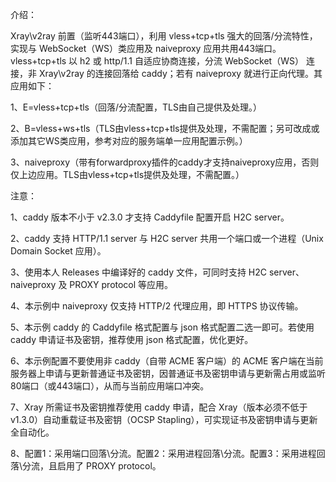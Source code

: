 介绍：

Xray\v2ray 前置（监听443端口），利用 vless+tcp+tls 强大的回落/分流特性，实现与 WebSocket（WS）类应用及 naiveproxy 应用共用443端口。vless+tcp+tls 以 h2 或 http/1.1 自适应协商连接，分流 WebSocket（WS） 连接，非 Xray\v2ray 的连接回落给 caddy；若有 naiveproxy 就进行正向代理。其应用如下：

1、E=vless+tcp+tls（回落/分流配置，TLS由自己提供及处理。）

2、B=vless+ws+tls（TLS由vless+tcp+tls提供及处理，不需配置；另可改成或添加其它WS类应用，参考对应的服务端单一应用配置示例。）

3、naiveproxy（带有forwardproxy插件的caddy才支持naiveproxy应用，否则仅上边应用。TLS由vless+tcp+tls提供及处理，不需配置。）

注意：

1、caddy 版本不小于 v2.3.0 才支持 Caddyfile 配置开启 H2C server。

2、caddy 支持 HTTP/1.1 server 与 H2C server 共用一个端口或一个进程（Unix Domain Socket 应用）。

3、使用本人 Releases 中编译好的 caddy 文件，可同时支持 H2C server、naiveproxy 及 PROXY protocol 等应用。

4、本示例中 naiveproxy 仅支持 HTTP/2 代理应用，即 HTTPS 协议传输。

5、本示例 caddy 的 Caddyfile 格式配置与 json 格式配置二选一即可。若使用 caddy 申请证书及密钥，推荐使用 json 格式配置，优化更好。

6、本示例配置不要使用非 caddy（自带 ACME 客户端）的 ACME 客户端在当前服务器上申请与更新普通证书及密钥，因普通证书及密钥申请与更新需占用或监听80端口（或443端口），从而与当前应用端口冲突。

7、Xray 所需证书及密钥推荐使用 caddy 申请，配合 Xray（版本必须不低于v1.3.0）自动重载证书及密钥（OCSP Stapling），可实现证书及密钥申请与更新全自动化。

8、配置1：采用端口回落\分流。配置2：采用进程回落\分流。配置3：采用进程回落\分流，且启用了 PROXY protocol。
